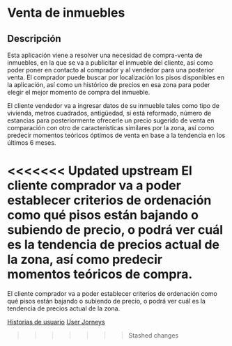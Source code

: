 # Venta de inmuebles

## Descripción
Esta aplicación viene a resolver una necesidad de compra-venta de inmuebles, en la que se va a publicitar el inmueble del cliente, así como poder poner en contacto al comprador y al vendedor para una posterior venta. El comprador puede buscar por localización los pisos disponibles en la aplicación, así como un histórico de precios en esa zona para poder elegir el mejor momento de compra del inmueble.

El cliente vendedor va a ingresar datos de su inmueble tales como tipo de vivienda, metros cuadrados, antigüedad, si está reformado, número de estancias para posteriormente ofrecerle un precio sugerido de venta en comparación con otro de características similares por la zona, así como predecir momentos teóricos óptimos de venta en base a la tendencia en los últimos 6 meses.

<<<<<<< Updated upstream
El cliente comprador va a poder establecer criterios de ordenación como qué pisos están bajando o subiendo de precio, o podrá ver cuál es la tendencia de precios actual de la zona, así como predecir momentos teóricos de compra.
=======
El cliente comprador va a poder establecer criterios de ordenación como qué pisos están bajando o subiendo de precio, o podrá ver cuál es la tendencia de precios actual de la zona.


[Historias de usuario](documentation/hu.md)
[User Jorneys](documentation/uj.md)
>>>>>>> Stashed changes
